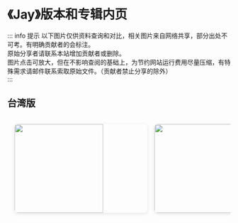 # 《Jay》版本和专辑内页

::: info 提示
以下图片仅供资料查询和对比，相关图片来自网络共享，部分出处不可考。有明确贡献者的会标注。<br>
原始分享者请联系本站增加贡献者或删除。<br>
图片点击可放大，但在不影响查阅的基础上，为节约网站运行费用尽量压缩，有特殊需求请邮件联系索取原始文件。（贡献者禁止分享的除外）<br>
:::

## 台湾版

<!-- markdownlint-disable -->

<div class="image-scroll-container">
  <div class="image-scroll-wrapper">
    <div class="image-scroll-content">
        <img src="//public.jaychou.wiki/composition/cd/2000-JAY[台湾]/内2.jpg/yss+sy" />
        <img src="//public.jaychou.wiki/composition/cd/2000-JAY[台湾]/内3.jpg/yss+sy" />
        <img src="//public.jaychou.wiki/composition/cd/2000-JAY[台湾]/内4.jpg/yss+sy" />
        <img src="//public.jaychou.wiki/composition/cd/2000-JAY[台湾]/内5.jpg/yss+sy" />
        <img src="//public.jaychou.wiki/composition/cd/2000-JAY[台湾]/内6.jpg/yss+sy" />
        <img src="//public.jaychou.wiki/composition/cd/2000-JAY[台湾]/内7.jpg/yss+sy" />
        <img src="//public.jaychou.wiki/composition/cd/2000-JAY[台湾]/内8.jpg/yss+sy" />
        <img src="//public.jaychou.wiki/composition/cd/2000-JAY[台湾]/内9.jpg/yss+sy" />
        <img src="//public.jaychou.wiki/composition/cd/2000-JAY[台湾]/内10.jpg/yss+sy" />
        <img src="//public.jaychou.wiki/composition/cd/2000-JAY[台湾]/内11.jpg/yss+sy" />
        <img src="//public.jaychou.wiki/composition/cd/2000-JAY[台湾]/内12.jpg/yss+sy" />
        <img src="//public.jaychou.wiki/composition/cd/2000-JAY[台湾]/内13.jpg/yss+sy" />
        <img src="//public.jaychou.wiki/composition/cd/2000-JAY[台湾]/内14.jpg/yss+sy" />
        <img src="//public.jaychou.wiki/composition/cd/2000-JAY[台湾]/内15.jpg/yss+sy" />
        <img src="//public.jaychou.wiki/composition/cd/2000-JAY[台湾]/内16.jpg/yss+sy" />
        <img src="//public.jaychou.wiki/composition/cd/2000-JAY[台湾]/内17.jpg/yss+sy" />
        <img src="//public.jaychou.wiki/composition/cd/2000-JAY[台湾]/内18.jpg/yss+sy" />
        <img src="//public.jaychou.wiki/composition/cd/2000-JAY[台湾]/内19.jpg/yss+sy" />
        <img src="//public.jaychou.wiki/composition/cd/2000-JAY[台湾]/内20.jpg/yss+sy" />
        <img src="//public.jaychou.wiki/composition/cd/2000-JAY[台湾]/内21.jpg/yss+sy" />
        <img src="//public.jaychou.wiki/composition/cd/2000-JAY[台湾]/内22.jpg/yss+sy" />
        <img src="//public.jaychou.wiki/composition/cd/2000-JAY[台湾]/内23.jpg/yss+sy" />
        <img src="//public.jaychou.wiki/composition/cd/2000-JAY[台湾]/内24.jpg/yss+sy" />
        <img src="//public.jaychou.wiki/composition/cd/2000-JAY[台湾]/内25.jpg/yss+sy" />
        <img src="//public.jaychou.wiki/composition/cd/2000-JAY[台湾]/内26.jpg/yss+sy" />
        <img src="//public.jaychou.wiki/composition/cd/2000-JAY[台湾]/内27.jpg/yss+sy" />
        <img src="//public.jaychou.wiki/composition/cd/2000-JAY[台湾]/back.jpg/yss+sy" />
        <img src="//public.jaychou.wiki/composition/cd/2000-JAY[台湾]/cover.jpg/yss+sy" />
        <img src="//public.jaychou.wiki/composition/cd/2000-JAY[台湾]/disc.jpg/yss+sy" />
    </div>
  </div>
  
  <!-- 放大预览模态框 -->
  <div class="image-modal" id="imageModal">
    <span class="close">&times;</span>
    <img class="modal-content" id="modalImage">
  </div>
</div>

<style>
.image-scroll-container {
  width: 100%;
  overflow: hidden;
  position: relative;
  margin: 1rem 0;
}

.image-scroll-wrapper {
  overflow-x: auto;
  -webkit-overflow-scrolling: touch; /* 优化移动端滚动 */
  padding: 1rem 0;
}

.image-scroll-content {
  display: flex;
  gap: 1rem;
  padding: 0 1rem;
  min-width: max-content; /* 保持内容不换行 */
}

.image-scroll-content img {
  height: 200px;
  min-width: 300px;
  object-fit: cover;
  border-radius: 8px;
  cursor: zoom-in;
  transition: transform 0.2s;
  box-shadow: 0 2px 8px rgba(0,0,0,0.1);
}

.image-scroll-content img:hover {
  transform: scale(1.02);
}

/* 模态框样式 */
.image-modal {
  display: none;
  position: fixed;
  z-index: 999;
  left: 0;
  top: 0;
  width: 100%;
  height: 100%;
  background-color: rgba(0,0,0,0.9);
}

.modal-content {
  margin: auto;
  display: block;
  max-width: 90%;
  max-height: 90vh;
  animation: zoom 0.3s;
}

.close {
  position: absolute;
  top: 15px;
  right: 35px;
  color: white;
  font-size: 40px;
  font-weight: bold;
  cursor: pointer;
}

@keyframes zoom {
  from {transform: scale(0.1)}
  to {transform: scale(1)}
}

@media (max-width: 768px) {
  .image-scroll-content img {
    height: 150px;
    min-width: 200px;
  }
}
</style>

<!-- markdownlint-restore -->